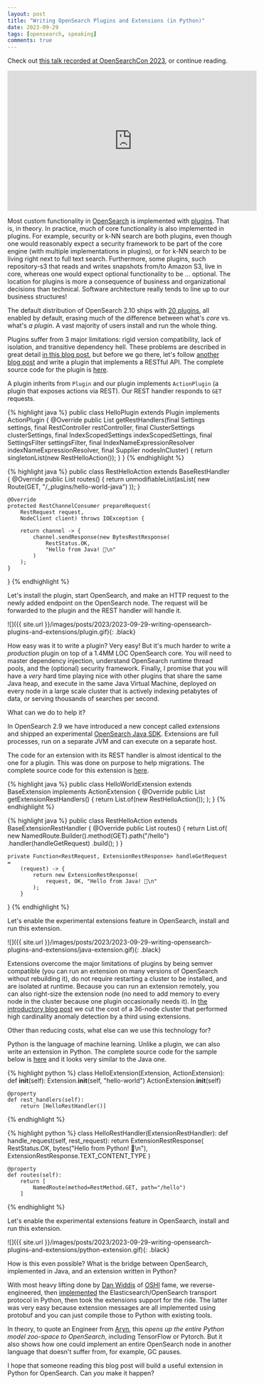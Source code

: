 ```yaml
---
layout: post
title: "Writing OpenSearch Plugins and Extensions (in Python)"
date: 2023-09-29
tags: [opensearch, speaking]
comments: true
---
```

Check out [this talk recorded at OpenSearchCon 2023](https://www.youtube.com/watch?v=TZy7ViZbbHc), or continue reading.

<p><iframe width="560" height="315" src="https://www.youtube.com/embed/TZy7ViZbbHc?si=3pS7bkbK0hpR_V86" title="YouTube video player" frameborder="0" allow="accelerometer; autoplay; clipboard-write; encrypted-media; gyroscope; picture-in-picture; web-share" allowfullscreen></iframe></p>

Most custom functionality in [OpenSearch](https://opensearch.org) is implemented with [plugins](https://opensearch.org/docs/latest/install-and-configure/plugins/). That is, in theory. In practice, much of core functionality is also implemented in plugins. For example, security or k-NN search are both plugins, even though one would reasonably expect a security framework to be part of the core engine (with multiple implementations in plugins), or for k-NN search to be living right next to full text search. Furthermore, some plugins, such repository-s3 that reads and writes snapshots from/to Amazon S3, live in core, whereas one would expect optional functionality to be ... optional. The location for plugins is more a consequence of business and organizational decisions than technical. Software architecture really tends to line up to our business structures!

The default distribution of OpenSearch 2.10 ships with [20 plugins](https://github.com/opensearch-project/opensearch-plugins/blob/main/plugins/.meta), all enabled by default, erasing much of the difference between what's _core_ vs. what's _a plugin_. A vast majority of users install and run the whole thing.

Plugins suffer from 3 major limitations: rigid version compatibility, lack of isolation, and transitive dependency hell. These problems are described in great detail [in this blog post](https://opensearch.org/blog/introducing-extensions-for-opensearch/), but before we go there, let's follow [another blog post](https://logz.io/blog/opensearch-plugins/) and write a plugin that implements a RESTful API. The complete source code for the plugin is [here](https://github.com/dblock/opensearch-hello-plugin-java).

A plugin inherits from `Plugin` and our plugin implements `ActionPlugin` (a plugin that exposes actions via REST). Our REST handler responds to `GET` requests.

{% highlight java %}
public class HelloPlugin extends Plugin implements ActionPlugin {
    @Override
    public List getRestHandlers(final Settings settings,
        final RestController restController,
        final ClusterSettings clusterSettings,
        final IndexScopedSettings indexScopedSettings,
        final SettingsFilter settingsFilter,
        final IndexNameExpressionResolver indexNameExpressionResolver,
        final Supplier nodesInCluster) {
            return singletonList(new RestHelloAction());
    }
}
{% endhighlight %}

{% highlight java %}
public class RestHelloAction extends BaseRestHandler {
    @Override
    public List routes() {
        return unmodifiableList(asList(
            new Route(GET, "/_plugins/hello-world-java")
        ));
    }

    @Override
    protected RestChannelConsumer prepareRequest(
        RestRequest request, 
        NodeClient client) throws IOException {
        
        return channel -> {
            channel.sendResponse(new BytesRestResponse(
                RestStatus.OK, 
                "Hello from Java! 👋\n"
            )
        );
    }
}
{% endhighlight %}

Let's install the plugin, start OpenSearch, and make an HTTP request to the newly added endpoint on the OpenSearch node. The request will be forwarded to the plugin and the REST handler will handle it.

![]({{ site.url }}/images/posts/2023/2023-09-29-writing-opensearch-plugins-and-extensions/plugin.gif){: .black}

How easy was it to write a plugin? Very easy! But it's much harder to write a _production_ plugin on top of a 1.4MM LOC OpenSearch core. You will need to master dependency injection, understand OpenSearch runtime thread pools, and the (optional) security framework. Finally, I promise that you will have a _very_ hard time playing nice with other plugins that share the same Java heap, and execute in the same Java Virtual Machine, deployed on every node in a large scale cluster that is actively indexing petabytes of data, or serving thousands of searches per second.

What can we do to help it?

In OpenSearch 2.9 we have introduced a new concept called _extensions_ and shipped an experimental [OpenSearch Java SDK](https://github.com/opensearch-project/opensearch-sdk-java). Extensions are full processes, run on a separate JVM and can execute on a separate host.

The code for an extension with its REST handler is almost identical to the one for a plugin. This was done on purpose to help migrations. The complete source code for this extension is [here](https://github.com/opensearch-project/opensearch-sdk-java/tree/main/src/main/java/org/opensearch/sdk/sample/helloworld).

{% highlight java %}
public class HelloWorldExtension extends BaseExtension implements ActionExtension {
    @Override
    public List<ExtensionRestHandler> getExtensionRestHandlers() {
        return List.of(new RestHelloAction());
    );
}
{% endhighlight %}

{% highlight java %}
public class RestHelloAction extends BaseExtensionRestHandler {
    @Override
    public List<NamedRoute> routes() {
        return List.of(
           new NamedRoute.Builder().method(GET).path("/hello")
              .handler(handleGetRequest)
              .build();
        )
    }

    private Function<RestRequest, ExtensionRestResponse> handleGetRequest =
        (request) -> {
            return new ExtensionRestResponse(
                request, OK, "Hello from Java! 👋\n"
            );
        }
}
{% endhighlight %}

Let's enable the experimental extensions feature in OpenSearch, install and run this extension.

![]({{ site.url }}/images/posts/2023/2023-09-29-writing-opensearch-plugins-and-extensions/java-extension.gif){: .black}

Extensions overcome the major limitations of plugins by being semver compatible (you can run an extension on many versions of OpenSearch without rebuilding it), do not require restarting a cluster to be installed, and are isolated at runtime. Because you can run an extension remotely, you can also right-size the extension node (no need to add memory to every node in the cluster because one plugin occasionally needs it). In [the introductory blog post](https://opensearch.org/blog/introducing-extensions-for-opensearch/) we cut the cost of a 36-node cluster that performed high cardinality anomaly detection by a third using extensions.

Other than reducing costs, what else can we use this technology for?

Python is the language of machine learning. Unlike a plugin, we can also write an extension in Python. The complete source code for the sample below is [here](https://github.com/opensearch-project/opensearch-sdk-py/tree/main/samples/hello) and it looks very similar to the Java one.

{% highlight python %}
class HelloExtension(Extension, ActionExtension):
    def __init__(self):
        Extension.__init__(self, "hello-world")
        ActionExtension.__init__(self)

    @property
    def rest_handlers(self):
        return [HelloRestHandler()]
{% endhighlight %}

{% highlight python %}
class HelloRestHandler(ExtensionRestHandler):
    def handle_request(self, rest_request):
        return ExtensionRestResponse(
            RestStatus.OK, 
            bytes("Hello from Python! 👋\n"),  
            ExtensionRestResponse.TEXT_CONTENT_TYPE
        )

    @property
    def routes(self):
        return [
            NamedRoute(method=RestMethod.GET, path="/hello")
        ]
{% endhighlight %}

Let's enable the experimental extensions feature in OpenSearch, install and run this extension.

![]({{ site.url }}/images/posts/2023/2023-09-29-writing-opensearch-plugins-and-extensions/python-extension.gif){: .black}

How is this even possible? What is the bridge between OpenSearch, implemented in Java, and an extension written in Python?

With most heavy lifting done by [Dan Widdis](https://twitter.com/dbwiddis) of [OSHI](https://github.com/oshi/oshi) fame, we reverse-engineered, then [implemented](https://github.com/opensearch-project/opensearch-sdk-py/tree/main/src/opensearch_sdk_py/transport) the Elasticsearch/OpenSearch transport protocol in Python, then took the extensions support for the ride. The latter was very easy because extension messages are all implemented using protobuf and you can just compile those to Python with existing tools.

In theory, to quote an Engineer from [Aryn](https://aryn.ai/), this _opens up the entire Python model zoo-space to OpenSearch_, including TensorFlow or Pytorch. But it also shows how one could implement an entire OpenSearch node in another language that doesn't suffer from, for example, GC pauses.

I hope that someone reading this blog post will build a useful extension in Python for OpenSearch. Can _you_ make it happen?
